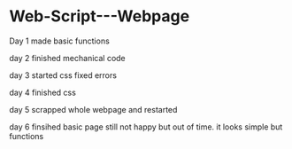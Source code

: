 # Web-Script---Webpage

Day 1
made basic functions

day 2
finished mechanical code

day 3
started css
fixed errors

day 4
finished css

day 5 
scrapped whole webpage and restarted 

day 6 
finsihed basic page still not happy but out of time. 
it looks simple but functions 
